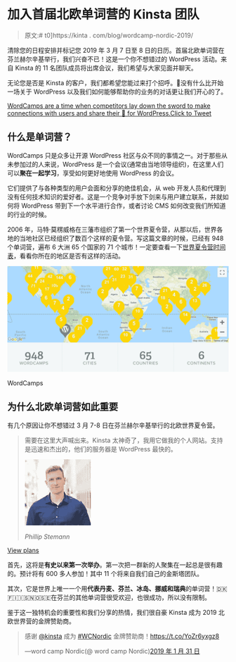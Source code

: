 # 加入首届北欧单词营的 Kinsta 团队

> 原文:# t0]https://kinta . com/blog/wordcamp-nordic-2019/

清除您的日程安排并标记您 2019 年 3 月 7 日至 8 日的日历。首届北欧单词营在芬兰赫尔辛基举行，我们兴奋不已！这是一个你不想错过的 WordPress 活动。来自 Kinsta 的 11 名团队成员将出席会议，我们希望与大家见面并聊天。

无论您是否是 Kinsta 的客户，我们都希望您能过来打个招呼。👋没有什么比开始一场关于 WordPress 以及我们如何能够帮助你的业务的对话更让我们开心的了。

[WordCamps are a time when competitors lay down the sword to make connections with users and share their 💜 for WordPress.Click to Tweet](https://twitter.com/intent/tweet?url=https%3A%2F%2Fkinsta.com%2Fblog%2Fwordcamp-nordic-2019%2F&via=kinsta&text=WordCamps+are+a+time+when+competitors+lay+down+the+sword+to+make+connections+with+users+and+share+their+%F0%9F%92%9C+for+WordPress.&hashtags=WordPress%2CWordCamp)

## 什么是单词营？

WordCamps 只是众多让开源 WordPress 社区与众不同的事情之一。对于那些从未参加过的人来说，WordPress 是一个会议(通常由当地领导组织)，在这里人们可以**聚在一起学习**，享受如何更好地使用 WordPress 的会议。

它们提供了与各种类型的用户会面和分享的绝佳机会，从 web 开发人员和代理到没有任何技术知识的爱好者。这是一个竞争对手放下剑来与用户建立联系，并就如何将 WordPress 带到下一个水平进行合作，或者讨论 CMS 如何改变我们所知道的行业的时候。

2006 年，马特·莫楞威格在三藩市组织了第一个世界夏令营，从那以后，世界各地的当地社区已经组织了数百个这样的夏令营。写这篇文章的时候，已经有 948 个单词营，遍布 6 大洲 65 个国家的 71 个城市！一定要查看一下[世界夏令营时间表](https://central.wordcamp.org/schedule/)，看看你所在的地区是否有这样的活动。

![WordCamps](img/368af322f5612f2926819c579784950b.png)

WordCamps



## 为什么北欧单词营如此重要

有几个原因让你不想错过 3 月 7-8 日在芬兰赫尔辛基举行的北欧世界夏令营。





> 需要在这里大声喊出来。Kinsta 太神奇了，我用它做我的个人网站。支持是迅速和杰出的，他们的服务器是 WordPress 最快的。
> 
> <footer class="wp-block-kinsta-client-quote__footer">
> 
> ![A picture of Phillip Stemann looking into the camera wearing a blue button down shirt](img/12b77bdcd297e9bf069df2f3413ad833.png)
> 
> <cite class="wp-block-kinsta-client-quote__cite">Phillip Stemann</cite></footer>

[View plans](https://kinsta.com/plans/)

首先，这将是**有史以来第一次举办**。第一次把一群新的人聚集在一起总是很有趣的。预计将有 600 多人参加！其中 11 个将来自我们自己的金斯塔团队。

其次，它是世界上唯一一个用**代表丹麦、芬兰、冰岛、挪威和瑞典**的单词营！🇩🇰🇫🇮🇮🇸🇳🇴🇸🇪在芬兰的其他单词营很受欢迎，也很成功，所以没有限制。

鉴于这一独特机会的重要性和我们分享的热情，我们很自豪 Kinsta 成为 2019 北欧世界营的金牌赞助商。

> 感谢 [@kinsta](https://twitter.com/kinsta?ref_src=twsrc%5Etfw) 成为 [#WCNordic](https://twitter.com/hashtag/WCNordic?src=hash&ref_src=twsrc%5Etfw) 金牌赞助商！https://t.co/YoZr6yxgz8
> 
> —word camp Nordic(@ word camp Nordic)[2019 年 1 月 31 日](https://twitter.com/WordCampNordic/status/1090853454388649984?ref_src=twsrc%5Etfw)